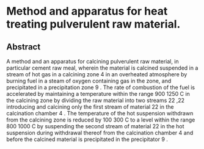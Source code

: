 # Method and apparatus for heat treating pulverulent raw material.

## Abstract
A method and an apparatus for calcining pulverulent raw material, in particular cement raw meal, wherein the material is calcined suspended in a stream of hot gas in a calcining zone 4 in an overheated atmosphere by burning fuel in a steam of oxygen containing gas in the zone, and precipitated in a precipitation zone 9 . The rate of combustion of the fuel is accelerated by maintaining a temperature within the range 900 1250 C in the calcining zone by dividing the raw material into two streams 22 ,22 introducing and calcining only the first stream of material 22 in the calcination chamber 4 . The temperature of the hot suspension withdrawn from the calcining zone is reduced by 100 300 C to a level within the range 800 1000 C by suspending the second stream of material 22 in the hot suspension during withdrawal thereof from the calcination chamber 4 and before the calcined material is precipitated in the precipitator 9 .